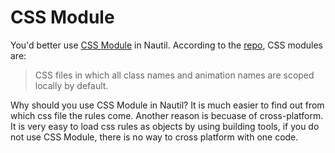 # CSS Module

You'd better use [CSS Module](https://css-tricks.com/css-modules-part-1-need/) in Nautil. According to the [repo](https://github.com/css-modules/css-modules), CSS modules are:

> CSS files in which all class names and animation names are scoped locally by default.

Why should you use CSS Module in Nautil? It is much easier to find out from which css file the rules come. Another reason is becuase of cross-platform. It is very easy to load css rules as objects by using building tools, if you do not use CSS Module, there is no way to cross platform with one code.
